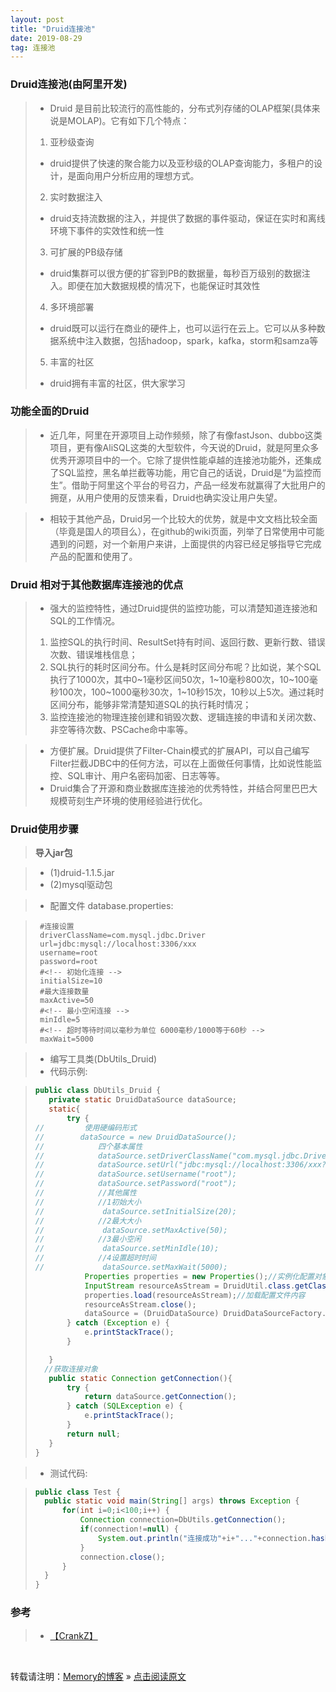 ```yaml
---
layout: post
title: "Druid连接池"
date: 2019-08-29
tag: 连接池
---
```

### Druid连接池(由阿里开发)

> * Druid 是目前比较流行的高性能的，分布式列存储的OLAP框架(具体来说是MOLAP)。它有如下几个特点：
> 1. 亚秒级查询
>   - druid提供了快速的聚合能力以及亚秒级的OLAP查询能力，多租户的设计，是面向用户分析应用的理想方式。  
> 2. 实时数据注入
>   - druid支持流数据的注入，并提供了数据的事件驱动，保证在实时和离线环境下事件的实效性和统一性  
> 3. 可扩展的PB级存储
>   - druid集群可以很方便的扩容到PB的数据量，每秒百万级别的数据注入。即便在加大数据规模的情况下，也能保证时其效性  
> 4. 多环境部署
>   - druid既可以运行在商业的硬件上，也可以运行在云上。它可以从多种数据系统中注入数据，包括hadoop，spark，kafka，storm和samza等  
> 5. 丰富的社区  
>   - druid拥有丰富的社区，供大家学习

### 功能全面的Druid

> * 近几年，阿里在开源项目上动作频频，除了有像fastJson、dubbo这类项目，更有像AliSQL这类的大型软件，今天说的Druid，就是阿里众多优秀开源项目中的一个。它除了提供性能卓越的连接池功能外，还集成了SQL监控，黑名单拦截等功能，用它自己的话说，Druid是“为监控而生”。借助于阿里这个平台的号召力，产品一经发布就赢得了大批用户的拥趸，从用户使用的反馈来看，Druid也确实没让用户失望。

> * 相较于其他产品，Druid另一个比较大的优势，就是中文文档比较全面（毕竟是国人的项目么），在github的wiki页面，列举了日常使用中可能遇到的问题，对一个新用户来讲，上面提供的内容已经足够指导它完成产品的配置和使用了。

### Druid 相对于其他数据库连接池的优点

> * 强大的监控特性，通过Druid提供的监控功能，可以清楚知道连接池和SQL的工作情况。
> 1. 监控SQL的执行时间、ResultSet持有时间、返回行数、更新行数、错误次数、错误堆栈信息；  
> 2. SQL执行的耗时区间分布。什么是耗时区间分布呢？比如说，某个SQL执行了1000次，其中0~1毫秒区间50次，1~10毫秒800次，10~100毫秒100次，100~1000毫秒30次，1~10秒15次，10秒以上5次。通过耗时区间分布，能够非常清楚知道SQL的执行耗时情况；  
> 3. 监控连接池的物理连接创建和销毁次数、逻辑连接的申请和关闭次数、非空等待次数、PSCache命中率等。  

> * 方便扩展。Druid提供了Filter-Chain模式的扩展API，可以自己编写Filter拦截JDBC中的任何方法，可以在上面做任何事情，比如说性能监控、SQL审计、用户名密码加密、日志等等。
> * Druid集合了开源和商业数据库连接池的优秀特性，并结合阿里巴巴大规模苛刻生产环境的使用经验进行优化。

### Druid使用步骤

> **导入jar包**

> - (1)druid-1.1.5.jar
> - (2)mysql驱动包

> * 配置文件 database.properties:

> ```
>  #连接设置
>  driverClassName=com.mysql.jdbc.Driver
>  url=jdbc:mysql://localhost:3306/xxx
>  username=root
>  password=root
>  #<!-- 初始化连接 -->
>  initialSize=10
>  #最大连接数量
>  maxActive=50
>  #<!-- 最小空闲连接 -->
>  minIdle=5
>  #<!-- 超时等待时间以毫秒为单位 6000毫秒/1000等于60秒 -->
>  maxWait=5000
> ```

> * 编写工具类(DbUtils_Druid)
> * 代码示例:

> ```java
> public class DbUtils_Druid {
>    private static DruidDataSource dataSource;
>    static{
>        try {
>//         使用硬编码形式
>//        dataSource = new DruidDataSource();
>//            四个基本属性
>//            dataSource.setDriverClassName("com.mysql.jdbc.Driver");
>//            dataSource.setUrl("jdbc:mysql://localhost:3306/xxx?useSSL=true&characterEncoding=utf8");
>//            dataSource.setUsername("root");
>//            dataSource.setPassword("root");
>//            //其他属性
>//            //1初始大小
>//             dataSource.setInitialSize(20);
>//            //2最大大小
>//             dataSource.setMaxActive(50);
>//            //3最小空闲
>//             dataSource.setMinIdle(10);
>//            //4设置超时时间
>//             dataSource.setMaxWait(5000);
>            Properties properties = new Properties();//实例化配置对象
>            InputStream resourceAsStream = DruidUtil.class.getClassLoader().getResourceAsStream("database.properties");
>            properties.load(resourceAsStream);//加载配置文件内容
>            resourceAsStream.close();
>            dataSource = (DruidDataSource) DruidDataSourceFactory.createDataSource(properties);
>        } catch (Exception e) {
>            e.printStackTrace();
>        }
>
>    }
>   //获取连接对象
>    public static Connection getConnection(){
>        try {
>            return dataSource.getConnection();
>        } catch (SQLException e) {
>            e.printStackTrace();
>        }
>        return null;
>    }
> }
> ```

> * 测试代码:

> ```java
>public class Test {
>	public static void main(String[] args) throws Exception {
>		for(int i=0;i<100;i++) {
>			Connection connection=DbUtils.getConnection();
>			if(connection!=null) {
>				System.out.println("连接成功"+i+"..."+connection.hashCode()+connection.toString());
>			}
>			connection.close();
>		}
>	}
>}
>```

### 参考

> * [【CrankZ】](https://blog.csdn.net/crankz/article/details/82874158)

<br>
    
转载请注明：[Memory的博客](https://www.shendonghai.com) » [点击阅读原文](https://www.shendonghai.com/2019/08/Druid%E8%BF%9E%E6%8E%A5%E6%B1%A0/) 